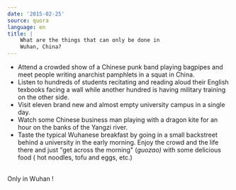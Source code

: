 ```yaml
---
date: '2015-02-25'
source: quora
language: en
title: |
    What are the things that can only be done in
    Wuhan, China?
---
```


-   Attend a crowded show of a Chinese punk band playing bagpipes and
    meet people writing anarchist pamphlets in a squat in China.
-   Listen to hundreds of students recitating and reading aloud their
    English texbooks facing a wall while another hundred is having
    military training on the other side.
-   Visit eleven brand new and almost empty university campus in a
    single day.
-   Watch some Chinese business man playing with a dragon kite for an
    hour on the banks of the Yangzi river.
-   Taste the typical Wuhanese breakfast by going in a small backstreet
    behind a university in the early morning. Enjoy the crowd and the
    life there and just \"get across the morning\" (*guozao)* with some
    delicious food ( hot noodles, tofu and eggs, etc.)

\
Only in Wuhan !

